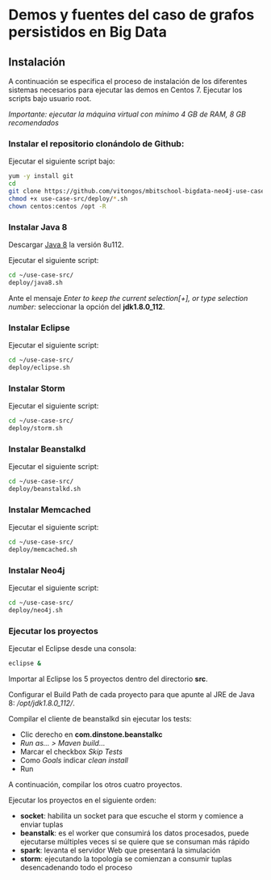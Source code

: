 Demos y fuentes del caso de grafos persistidos en Big Data
==========================================================

Instalación
-----------

A continuación se especifica el proceso de instalación de los diferentes sistemas necesarios para ejecutar las demos en Centos 7.
Ejecutar los scripts bajo usuario root.

*Importante: ejecutar la máquina virtual con mínimo 4 GB de RAM, 8 GB recomendados*

### Instalar el repositorio clonándolo de Github:
Ejecutar el siguiente script bajo:
```bash
yum -y install git
cd
git clone https://github.com/vitongos/mbitschool-bigdata-neo4j-use-case.git use-case-src
chmod +x use-case-src/deploy/*.sh
chown centos:centos /opt -R
```

### Instalar Java 8
Descargar [Java 8](http://www.oracle.com/technetwork/java/javase/downloads/jdk8-downloads-2133151.html) la versión 8u112.

Ejecutar el siguiente script:
```bash
cd ~/use-case-src/
deploy/java8.sh
```
Ante el mensaje *Enter to keep the current selection[+], or type selection number:* seleccionar la opción del **jdk1.8.0_112**.

### Instalar Eclipse
Ejecutar el siguiente script:
```bash
cd ~/use-case-src/
deploy/eclipse.sh
```

### Instalar Storm
Ejecutar el siguiente script:
```bash
cd ~/use-case-src/
deploy/storm.sh
```

### Instalar Beanstalkd
Ejecutar el siguiente script:
```bash
cd ~/use-case-src/
deploy/beanstalkd.sh
```

### Instalar Memcached
Ejecutar el siguiente script:
```bash
cd ~/use-case-src/
deploy/memcached.sh
```

### Instalar Neo4j
Ejecutar el siguiente script:
```bash
cd ~/use-case-src/
deploy/neo4j.sh
```

### Ejecutar los proyectos
Ejecutar el Eclipse desde una consola:
```bash
eclipse &
```

Importar al Eclipse los 5 proyectos dentro del directorio **src**.

Configurar el Build Path de cada proyecto para que apunte al JRE de Java 8: */opt/jdk1.8.0_112/*.

Compilar el cliente de beanstalkd sin ejecutar los tests:
- Clic derecho en **com.dinstone.beanstalkc**
- *Run as... > Maven build...*
- Marcar el checkbox *Skip Tests*
- Como *Goals* indicar *clean install*
- Run

A continuación, compilar los otros cuatro proyectos.

Ejecutar los proyectos en el siguiente orden:
- **socket**: habilita un socket para que escuche el storm y comience a enviar tuplas
- **beanstalk**: es el worker que consumirá los datos procesados, puede ejecutarse múltiples veces si se quiere que se consuman más rápido
- **spark**: levanta el servidor Web que presentará la simulación
- **storm**: ejecutando la topología se comienzan a consumir tuplas desencadenando todo el proceso

